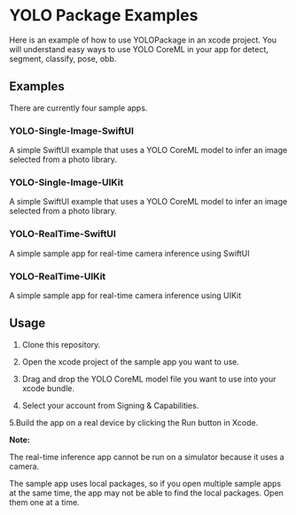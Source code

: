 # YOLO Package Examples

Here is an example of how to use YOLOPackage in an xcode project.
You will understand easy ways to use YOLO CoreML in your app for detect, segment, classify, pose, obb.

## Examples

There are currently four sample apps.

### YOLO-Single-Image-SwiftUI

A simple SwiftUI example that uses a YOLO CoreML model to infer an image selected from a photo library.

### YOLO-Single-Image-UIKit

A simple SwiftUI example that uses a YOLO CoreML model to infer an image selected from a photo library.

### YOLO-RealTime-SwiftUI

A simple sample app for real-time camera inference using SwiftUI

### YOLO-RealTime-UIKit

A simple sample app for real-time camera inference using UIKit

## Usage

1. Clone this repository.

2. Open the xcode project of the sample app you want to use.

3. Drag and drop the YOLO CoreML model file you want to use into your xcode bundle.

4. Select your account from Signing & Capabilities.

5.Build the app on a real device by clicking the Run button in Xcode.

**Note:**

The real-time inference app cannot be run on a simulator because it uses a camera.

The sample app uses local packages, so if you open multiple sample apps at the same time, the app may not be able to find the local packages. Open them one at a time.
